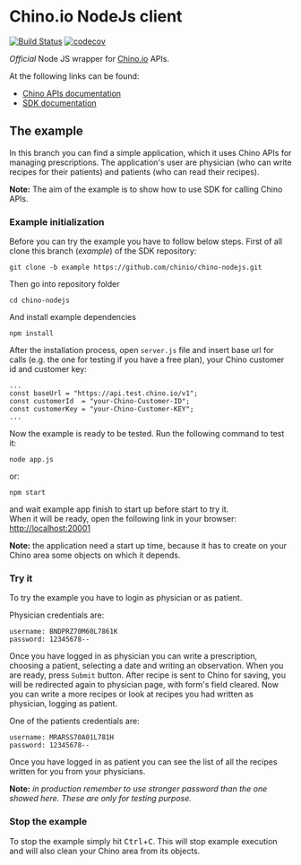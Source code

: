# Chino.io NodeJs client
[![Build Status](https://travis-ci.org/chinoio/chino-nodejs.svg?branch=master)](https://travis-ci.org/danibix95/chino-nodejs) [![codecov](https://codecov.io/gh/danibix95/chino-nodejs/branch/master/graph/badge.svg)](https://codecov.io/gh/danibix95/chino-nodejs)

*Official* Node JS wrapper for [Chino.io](https://chino.io) APIs.

At the following links can be found:
- [Chino APIs documentation](https://docs.chino.io)
- [SDK documentation](https://chinoio.github.io/chino-nodejs)

## The example
In this branch you can find a simple application, which it uses Chino APIs for managing prescriptions.
The application's user are physician (who can write recipes for their patients) and patients (who can read their recipes).

**Note:** The aim of the example is to show how to use SDK for calling Chino APIs.

### Example initialization
Before you can try the example you have to follow below steps. First of all clone this branch (*example*) of the SDK repository:

    git clone -b example https://github.com/chinio/chino-nodejs.git

Then go into repository folder
   
    cd chino-nodejs
And install example dependencies

    npm install 
    
After the installation process, open `server.js` file and insert base url for calls (e.g. the one for testing if you have a free plan), your Chino customer id and customer key:

    ...
    const baseUrl = "https://api.test.chino.io/v1";
    const customerId  = "your-Chino-Customer-ID";
    const customerKey = "your-Chino-Customer-KEY";
    ...
    
Now the example is ready to be tested. Run the following command to test it:

    node app.js
or:

    npm start
and wait example app finish to start up before start to try it.  
When it will be ready, open the following link in your browser: [http://localhost:20001](http://localhost:20001/)

**Note:** the application need a start up time, because it has to create on your Chino area some objects on which it depends.

### Try it
To try the example you have to login as physician or as patient.

Physician credentials are:

    username: BNDPRZ70M60L7861K
    password: 12345678--
Once you have logged in as physician you can write a prescription, choosing a patient, selecting a date and writing an observation. When you are ready, press `Submit` button. After recipe is sent to Chino for saving, you will be redirected again to physician page, with form's field cleared. Now you can write a more recipes or look at recipes you had written as physician, logging as patient.

One of the patients credentials are:

    username: MRARSS70A01L781H
    password: 12345678--
Once you have logged in as patient you can see the list of all the recipes written for you from your physicians.

**Note:** *in production remember to use stronger password than the one showed here. These are only for testing purpose.*

### Stop the example
To stop the example simply hit <kbd>Ctrl</kbd>+<kbd>C</kbd>. This will stop example execution and will also clean your Chino area from its objects.
